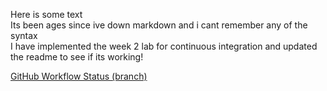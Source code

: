 Here is some text  
Its been ages since ive down markdown and i cant remember any of the syntax  
I have implemented the week 2 lab for continuous integration and updated the readme to see if its working!  

[GitHub Workflow Status (branch)](https://img.shields.io/github/actions/workflow/status/KirstenMc88/sem/main.yml?branch=master)


